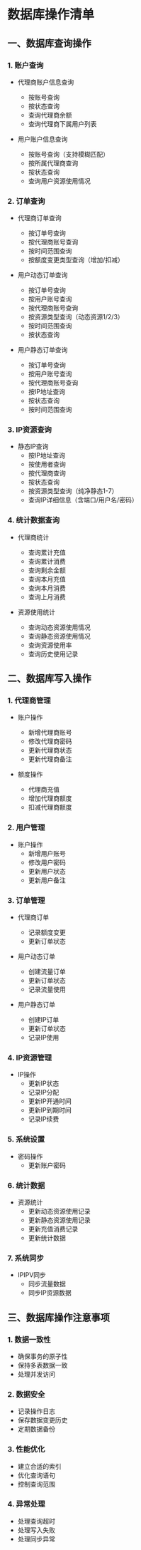 # 数据库操作清单

## 一、数据库查询操作

### 1. 账户查询
- 代理商账户信息查询
  * 按账号查询
  * 按状态查询
  * 查询代理商余额
  * 查询代理商下属用户列表

- 用户账户信息查询
  * 按账号查询（支持模糊匹配）
  * 按所属代理商查询
  * 按状态查询
  * 查询用户资源使用情况

### 2. 订单查询
- 代理商订单查询
  * 按订单号查询
  * 按代理商账号查询
  * 按时间范围查询
  * 按额度变更类型查询（增加/扣减）

- 用户动态订单查询
  * 按订单号查询
  * 按用户账号查询
  * 按代理商账号查询
  * 按资源类型查询（动态资源1/2/3）
  * 按时间范围查询
  * 按状态查询

- 用户静态订单查询
  * 按订单号查询
  * 按用户账号查询
  * 按代理商账号查询
  * 按IP地址查询
  * 按状态查询
  * 按时间范围查询

### 3. IP资源查询
- 静态IP查询
  * 按IP地址查询
  * 按使用者查询
  * 按代理商查询
  * 按状态查询
  * 按资源类型查询（纯净静态1-7）
  * 查询IP详细信息（含端口/用户名/密码）

### 4. 统计数据查询
- 代理商统计
  * 查询累计充值
  * 查询累计消费
  * 查询剩余金额
  * 查询本月充值
  * 查询本月消费
  * 查询上月消费

- 资源使用统计
  * 查询动态资源使用情况
  * 查询静态资源使用情况
  * 查询资源使用率
  * 查询历史使用记录

## 二、数据库写入操作

### 1. 代理商管理
- 账户操作
  * 新增代理商账号
  * 修改代理商密码
  * 更新代理商状态
  * 更新代理商备注

- 额度操作
  * 代理商充值
  * 增加代理商额度
  * 扣减代理商额度

### 2. 用户管理
- 账户操作
  * 新增用户账号
  * 修改用户密码
  * 更新用户状态
  * 更新用户备注

### 3. 订单管理
- 代理商订单
  * 记录额度变更
  * 更新订单状态

- 用户动态订单
  * 创建流量订单
  * 更新订单状态
  * 记录流量使用

- 用户静态订单
  * 创建IP订单
  * 更新订单状态
  * 记录IP使用

### 4. IP资源管理
- IP操作
  * 更新IP状态
  * 记录IP分配
  * 更新IP开通时间
  * 更新IP到期时间
  * 记录IP续费

### 5. 系统设置
- 密码操作
  * 更新账户密码

### 6. 统计数据
- 资源统计
  * 更新动态资源使用记录
  * 更新静态资源使用记录
  * 更新充值消费记录
  * 更新统计数据

### 7. 系统同步
- IPIPV同步
  * 同步流量数据
  * 同步IP资源数据

## 三、数据库操作注意事项

### 1. 数据一致性
- 确保事务的原子性
- 保持多表数据一致
- 处理并发访问

### 2. 数据安全
- 记录操作日志
- 保存数据变更历史
- 定期数据备份

### 3. 性能优化
- 建立合适的索引
- 优化查询语句
- 控制查询范围

### 4. 异常处理
- 处理查询超时
- 处理写入失败
- 处理同步异常 